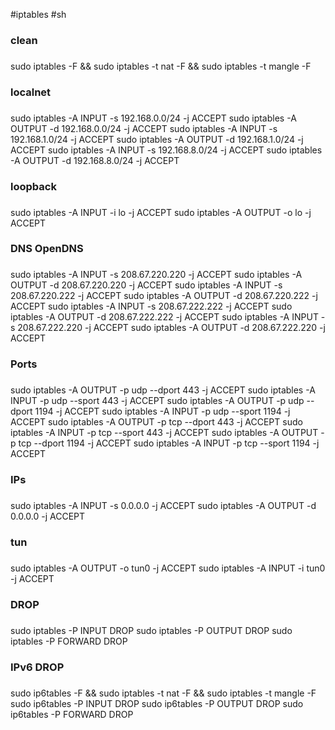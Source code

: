 #iptables #sh 

###
### clean
###

sudo iptables -F && sudo iptables -t nat -F && sudo iptables -t mangle -F

###
### localnet
###

sudo iptables -A INPUT -s 192.168.0.0/24 -j ACCEPT
sudo iptables -A OUTPUT -d 192.168.0.0/24 -j ACCEPT
sudo iptables -A INPUT -s 192.168.1.0/24 -j ACCEPT
sudo iptables -A OUTPUT -d 192.168.1.0/24 -j ACCEPT
sudo iptables -A INPUT -s 192.168.8.0/24 -j ACCEPT
sudo iptables -A OUTPUT -d 192.168.8.0/24 -j ACCEPT

###
### loopback
###

sudo iptables -A INPUT -i lo -j ACCEPT
sudo iptables -A OUTPUT -o lo -j ACCEPT

###
### DNS OpenDNS
###

sudo iptables -A INPUT -s 208.67.220.220 -j ACCEPT
sudo iptables -A OUTPUT -d 208.67.220.220 -j ACCEPT
sudo iptables -A INPUT -s 208.67.220.222 -j ACCEPT
sudo iptables -A OUTPUT -d 208.67.220.222 -j ACCEPT
sudo iptables -A INPUT -s 208.67.222.222 -j ACCEPT
sudo iptables -A OUTPUT -d 208.67.222.222 -j ACCEPT
sudo iptables -A INPUT -s 208.67.222.220 -j ACCEPT
sudo iptables -A OUTPUT -d 208.67.222.220 -j ACCEPT

###
### Ports
###

sudo iptables -A OUTPUT -p udp --dport 443 -j ACCEPT
sudo iptables -A INPUT -p udp --sport 443 -j ACCEPT
sudo iptables -A OUTPUT -p udp --dport 1194 -j ACCEPT
sudo iptables -A INPUT -p udp --sport 1194 -j ACCEPT
sudo iptables -A OUTPUT -p tcp --dport 443 -j ACCEPT
sudo iptables -A INPUT -p tcp --sport 443 -j ACCEPT
sudo iptables -A OUTPUT -p tcp --dport 1194 -j ACCEPT
sudo iptables -A INPUT -p tcp --sport 1194 -j ACCEPT

###
### IPs
###

sudo iptables -A INPUT -s 0.0.0.0 -j ACCEPT
sudo iptables -A OUTPUT -d 0.0.0.0 -j ACCEPT

###
### tun
###

sudo iptables -A OUTPUT -o tun0 -j ACCEPT
sudo iptables -A INPUT -i tun0 -j ACCEPT

###
### DROP
###

sudo iptables -P INPUT DROP
sudo iptables -P OUTPUT DROP
sudo iptables -P FORWARD DROP

###
### IPv6 DROP
###

sudo ip6tables -F && sudo iptables -t nat -F && sudo iptables -t mangle -F
sudo ip6tables -P INPUT DROP
sudo ip6tables -P OUTPUT DROP
sudo ip6tables -P FORWARD DROP
